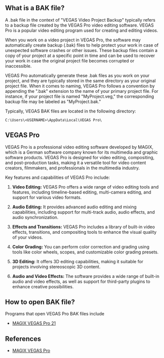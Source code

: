 ## What is a BAK file?

A .bak file in the context of "VEGAS Video Project Backup" typically refers to a backup file created by the VEGAS Pro video editing software. VEGAS Pro is a popular video editing program used for creating and editing videos.

When you work on a video project in VEGAS Pro, the software may automatically create backup (.bak) files to help protect your work in case of unexpected software crashes or other issues. These backup files contain a copy of your project at a specific point in time and can be used to recover your work in case the original project file becomes corrupted or inaccessible.

VEGAS Pro automatically generate these .bak files as you work on your project, and they are typically stored in the same directory as your original project file. When it comes to naming, VEGAS Pro follows a convention by appending the ".bak" extension to the name of your primary project file. For instance, if your project file is named "MyProject.veg," the corresponding backup file may be labeled as "MyProject.bak." 

Typically, VEGAS BAK files are located in the following directory:

```
C:\Users\<USERNAME>\AppData\Local\VEGAS Pro\
```

## VEGAS Pro

VEGAS Pro is a professional video editing software developed by MAGIX, which is a German software company known for its multimedia and graphic software products. VEGAS Pro is designed for video editing, compositing, and post-production tasks, making it a versatile tool for video content creators, filmmakers, and professionals in the multimedia industry.

Key features and capabilities of VEGAS Pro include:

1. **Video Editing:** VEGAS Pro offers a wide range of video editing tools and features, including timeline-based editing, multi-camera editing, and support for various video formats.

2. **Audio Editing:** It provides advanced audio editing and mixing capabilities, including support for multi-track audio, audio effects, and audio synchronization.

3. **Effects and Transitions:** VEGAS Pro includes a library of built-in video effects, transitions, and compositing tools to enhance the visual quality of your videos.

4. **Color Grading:** You can perform color correction and grading using tools like color wheels, scopes, and customizable color grading presets.

5. **3D Editing:** It offers 3D editing capabilities, making it suitable for projects involving stereoscopic 3D content.

6. **Audio and Video Effects:** The software provides a wide range of built-in audio and video effects, as well as support for third-party plugins to enhance creative possibilities.

## How to open BAK file?

Programs that open VEGAS Pro BAK files include

- [MAGIX VEGAS Pro 21](https://en.wikipedia.org/wiki/Vegas_Pro)

## References
* [MAGIX VEGAS Pro](https://en.wikipedia.org/wiki/Vegas_Pro)
